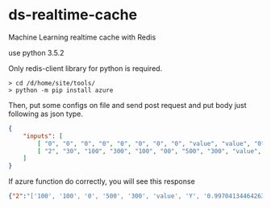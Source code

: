 # ds-realtime-cache
Machine Learning realtime cache with Redis

use python 3.5.2

Only redis-client library for python is required.

```
> cd /d/home/site/tools/
> python -m pip install azure 
```

Then, put some configs on file and send post request and put body just following as json type.   

```json
{
    "inputs": [
        [ "0", "0", "0", "0", "0", "0", "0", "0", "value", "value", "0", "0", "0", "value", "value" ],
        [ "2", "30", "100", "300", "100", "00", "500", "300", "value", "value", "0", "0", "0", "value", "value" ]
    ]
}
```

If azure function do correctly, you will see this response 

```json
{"2":"['100', '100', '0', '500', '300', 'value', 'Y', '0.997041344642639']","0":"['0', '0', '0', '0', '0', 'value', 'Y', '0.994130671024323']"}
```
